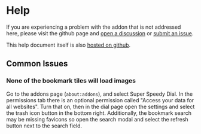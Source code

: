 # Help

If you are experiencing a problem with the addon that is not addressed here, please visit the github page and [open a discussion](https://github.com/wilgaboury/super-speedy-dial/discussions) or [submit an issue](https://github.com/wilgaboury/super-speedy-dial/issues/new).

This help document itself is also [hosted on github](https://github.com/wilgaboury/super-speedy-dial/blob/master/help.md).

## Common Issues

### None of the bookmark tiles will load images

Go to the addons page (`about:addons`), and select Super Speedy Dial. In the permissions tab there is an optional permission called "Access your data for all websites". Turn that on, then in the dial page open the settings and select the trash icon button in the bottom right. Additionally, the bookmark search may be missing favicons so open the search modal and select the refresh button next to the search field.
